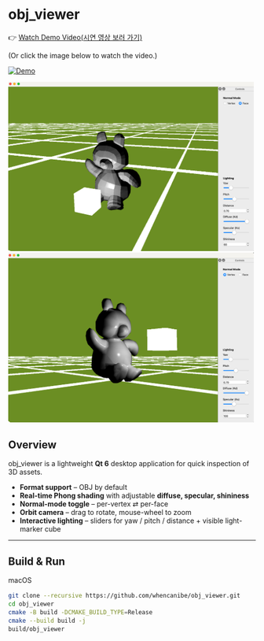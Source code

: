 # obj_viewer

👉 [Watch Demo Video(시연 영상 보러 가기)](https://www.youtube.com/watch?v=-PvcHNFEDeo)

(Or click the image below to watch the video.)

[![Demo](https://img.youtube.com/vi/-PvcHNFEDeo/0.jpg)](https://www.youtube.com/watch?v=-PvcHNFEDeo)

<img src="img/obj_viewer1.png" alt="face" width="500"/>

<img src="img/obj_viewer2.png" alt="vertex" width="500"/>

## Overview
obj_viewer is a lightweight **Qt 6** desktop application for quick inspection of 3D assets.

* **Format support** – OBJ by default 
* **Real-time Phong shading** with adjustable **diffuse, specular, shininess**
* **Normal-mode toggle** – per-vertex ⇄ per-face
* **Orbit camera** – drag to rotate, mouse-wheel to zoom
* **Interactive lighting** – sliders for yaw / pitch / distance + visible light-marker cube

---

## Build & Run

macOS
```bash
git clone --recursive https://github.com/whencanibe/obj_viewer.git
cd obj_viewer
cmake -B build -DCMAKE_BUILD_TYPE=Release
cmake --build build -j
build/obj_viewer         
```